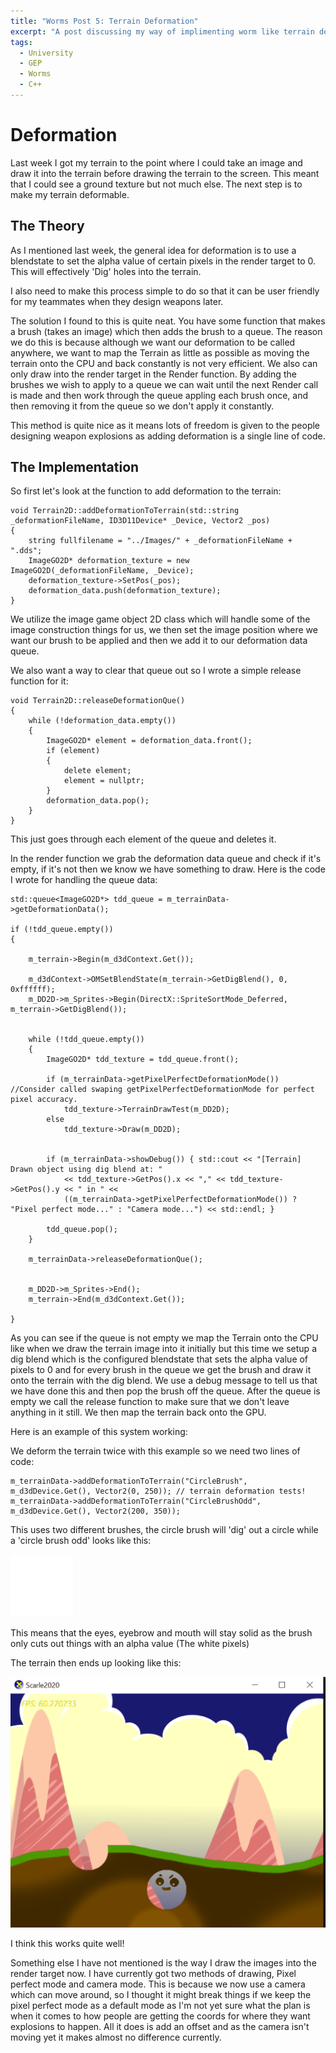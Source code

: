 ```yaml
---
title: "Worms Post 5: Terrain Deformation"
excerpt: "A post discussing my way of implimenting worm like terrain deformation"
tags: 
  - University
  - GEP
  - Worms
  - C++
---
```


# Deformation

Last week I got my terrain to the point where I could take an image and draw it into the terrain before drawing the terrain to the screen. This meant that I could see a ground texture but not much else. The next step is to make my terrain deformable.

## The Theory

As I mentioned last week, the general idea for deformation is to use a blendstate to set the alpha value of certain pixels in the render target to 0. This will effectively 'Dig' holes into the terrain.

I also need to make this process simple to do so that it can be user friendly for my teammates when they design weapons later. 

The solution I found to this is quite neat. You have some function that makes a brush (takes an image) which then adds the brush to a queue. The reason we do this is because although we want our deformation to be called anywhere, we want to map the Terrain as little as possible as moving the terrain onto the CPU and back constantly is not very efficient. We also can only draw into the render target in the Render function. By adding the brushes we wish to apply to a queue we can wait until the next Render call is made and then work through the queue appling each brush once, and then removing it from the queue so we don't apply it constantly.

This method is quite nice as it means lots of freedom is given to the people designing weapon explosions as adding deformation is a single line of code.

## The Implementation

So first let's look at the function to add deformation to the terrain:

    void Terrain2D::addDeformationToTerrain(std::string _deformationFileName, ID3D11Device* _Device, Vector2 _pos)
    {
        string fullfilename = "../Images/" + _deformationFileName + ".dds";
        ImageGO2D* deformation_texture = new ImageGO2D(_deformationFileName, _Device);
        deformation_texture->SetPos(_pos);
        deformation_data.push(deformation_texture);
    }
    
We utilize the image game object 2D class which will handle some of the image construction things for us, we then set the image position where we want our brush to be applied and then we add it to our deformation data queue.

We also want a way to clear that queue out so I wrote a simple release function for it:

    void Terrain2D::releaseDeformationQue()
    {
        while (!deformation_data.empty())
        {
            ImageGO2D* element = deformation_data.front();
            if (element)
            {
                delete element;
                element = nullptr;
            }
            deformation_data.pop();
        }
    }
    
This just goes through each element of the queue and deletes it.

In the render function we grab the deformation data queue and check if it's empty, if it's not then we know we have something to draw. Here is the code I wrote for handling the queue data:

    std::queue<ImageGO2D*> tdd_queue = m_terrainData->getDeformationData();

	if (!tdd_queue.empty())
	{

		m_terrain->Begin(m_d3dContext.Get());

		m_d3dContext->OMSetBlendState(m_terrain->GetDigBlend(), 0, 0xffffff);
		m_DD2D->m_Sprites->Begin(DirectX::SpriteSortMode_Deferred, m_terrain->GetDigBlend());

		
		while (!tdd_queue.empty())
		{
			ImageGO2D* tdd_texture = tdd_queue.front();
			
			if (m_terrainData->getPixelPerfectDeformationMode()) //Consider called swaping getPixelPerfectDeformationMode for perfect pixel accuracy.
				tdd_texture->TerrainDrawTest(m_DD2D);
			else
				tdd_texture->Draw(m_DD2D); 
			
			
			if (m_terrainData->showDebug()) { std::cout << "[Terrain] Drawn object using dig blend at: " 
				<< tdd_texture->GetPos().x << "," << tdd_texture->GetPos().y << " in " << 
				((m_terrainData->getPixelPerfectDeformationMode()) ? "Pixel perfect mode..." : "Camera mode...") << std::endl; }

			tdd_queue.pop();
		}
		
		m_terrainData->releaseDeformationQue();
		

		m_DD2D->m_Sprites->End();
		m_terrain->End(m_d3dContext.Get());

	}

As you can see if the queue is not empty we map the Terrain onto the CPU like when we draw the terrain image into it initially but this time we setup a dig blend which is the configured blendstate that sets the alpha value of pixels to 0 and for every brush in the queue we get the brush and draw it onto the terrain with the dig blend. We use a debug message to tell us that we have done this and then pop the brush off the queue. After the queue is empty we call the release function to make sure that we don't leave anything in it still. We then map the terrain back onto the GPU.

Here is an example of this system working:

We deform the terrain twice with this example so we need two lines of code:

    m_terrainData->addDeformationToTerrain("CircleBrush", m_d3dDevice.Get(), Vector2(0, 250)); // terrain deformation tests!
	m_terrainData->addDeformationToTerrain("CircleBrushOdd", m_d3dDevice.Get(), Vector2(200, 350));
    
This uses two different brushes, the circle brush will 'dig' out a circle while a 'circle brush odd' looks like this:

![CircleBrushOdd](/assets/images/CircleBrushOdd.png)

This means that the eyes, eyebrow and mouth will stay solid as the brush only cuts out things with an alpha value (The white pixels)

The terrain then ends up looking like this:

![TerrainDeformed](/assets/images/deform_fun.png)

I think this works quite well! 


Something else I have not mentioned is the way I draw the images into the render target now. I have currently got two methods of drawing, Pixel perfect mode and camera mode. This is because we now use a camera which can move around, so I thought it might break things if we keep the pixel perfect mode as a default mode as I'm not yet sure what the plan is when it comes to how people are getting the coords for where they want explosions to happen. All it does is add an offset and as the camera isn't moving yet it makes almost no difference currently. 